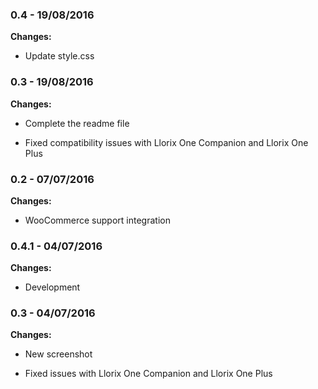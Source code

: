 
### 0.4 - 19/08/2016
**Changes:** 
- Update style.css

### 0.3 - 19/08/2016
**Changes:** 
- Complete the readme file
- Fixed compatibility issues with Llorix One Companion and Llorix One Plus

### 0.2 - 07/07/2016
**Changes:** 
- WooCommerce support integration

### 0.4.1 - 04/07/2016
**Changes:** 
- Development

### 0.3 - 04/07/2016
**Changes:** 
- New screenshot
- Fixed issues with Llorix One Companion and Llorix One Plus

